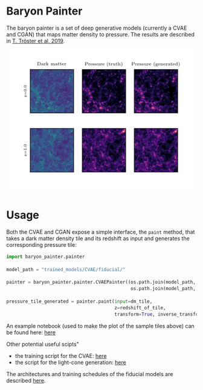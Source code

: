 # Baryon Painter

The baryon painter is a set of deep generative models (currently a CVAE and CGAN) that maps matter density to pressure. The results are described in [T. Tröster et al, 2019](https://www.arxiv.org/abs/1903.12173).

![Sample tiles](https://github.com/tilmantroester/baryon_painter/raw/master/notebooks/plots/samples_z0.0_z1.0.png)

# Usage

Both the CVAE and CGAN expose a simple interface, the `paint` method, that takes a dark matter density tile and its redshift as input and generates the corresponding pressure tile:

```python
import baryon_painter.painter

model_path = "trained_models/CVAE/fiducial/"

painter = baryon_painter.painter.CVAEPainter((os.path.join(model_path, "model_state"),
                                              os.path.join(model_path, "model_meta")))
                                             
pressure_tile_generated = painter.paint(input=dm_tile, 
                                        z=redshift_of_tile, 
                                        transform=True, inverse_transform=True)
```

An example notebook (used to make the plot of the sample tiles above) can be found here: [here](https://github.com/tilmantroester/baryon_painter/blob/master/notebooks/validation_plots.ipynb)

Other potential useful scipts"
* the training script for the CVAE: [here](https://github.com/tilmantroester/baryon_painter/blob/master/scripts/CVAE_single_scale.py)
* the script for the light-cone generation: [here](https://github.com/tilmantroester/baryon_painter/blob/master/scripts/create_lightcone.py)

The architectures and training schedules of the fiducial models are described [here](https://github.com/tilmantroester/baryon_painter/blob/master/trained_models/README.md).
